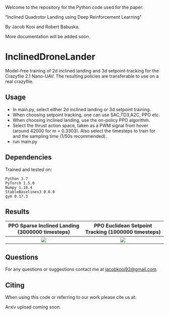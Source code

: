 Welcome to the repository for the Python code used for the paper:

"Inclined Quadrotor Landing using Deep Reinforcement Learning"

By Jacob Kooi and Robert Babuska.

More documentation will be added soon.


# InclinedDroneLander

Model-free training of 2d inclined landing and 3d setpoint-tracking for the Crazyflie 2.1 Nano-UAV. The resulting policies are transferable to use on a real crazyflie.

## Usage

- In main.py, select either 2d inclined landing or 3d setpoint training.
- When choosing setpoint tracking, one can use SAC,TD3,A2C, PPO etc.
- When choosing inclined landing, use the on-policy PPO algorithm.
- Select the thrust action space, taken as a PWM signal from hover (around 42000 for m = 0.3303). Also select the timesteps to train for and the sampling time (1/50s recommended).
- run main.py



## Dependencies
Trained and tested on:
```
Python 3.7
PyTorch 1.5.0
Numpy 1.18.4
StableBaselines3 0.6.0
gym 0.17.3
```

## Results

PPO Sparse Inclined Landing (3000000 timesteps)           |  PPO Euclidean Setpoint Tracking (1000000 timesteps)
:-------------------------:|:-------------------------:
![](https://github.com/Jacobkooi/InclinedDroneLander/blob/master/Gifs/Gif_landing.gif) |  ![](https://github.com/Jacobkooi/InclinedDroneLander/blob/master/Gifs/Gif_setpoint.gif)

## Questions

For any questions or suggestions contact me at jacobkooi92@gmail.com.

## Citing

When using this code or referring to our work please cite us at:

Arxiv upload coming soon.
